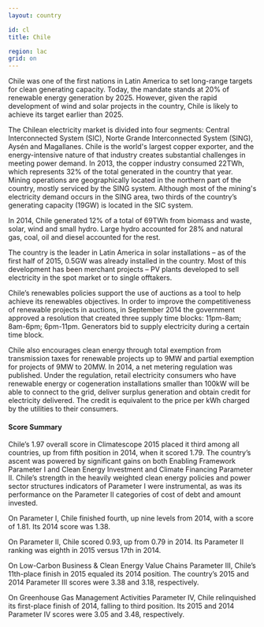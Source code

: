 ```yaml
---
layout: country

id: cl
title: Chile

region: lac
grid: on
---
```

Chile was one of the first nations in Latin America to set long-range targets for clean generating capacity. Today, the mandate stands at 20% of renewable energy generation by 2025. However, given the rapid development of wind and solar projects in the country, Chile is likely to achieve its target earlier than 2025. 

The Chilean electricity market is divided into four segments: Central Interconnected System (SIC), Norte Grande Interconnected System (SING), Aysén and Magallanes. Chile is the world's largest copper exporter, and the energy-intensive nature of that industry creates substantial challenges in meeting power demand. In 2013, the copper industry consumed 22TWh, which represents 32% of the total generated in the country that year. Mining operations are geographically located in the northern part of the country, mostly serviced by the SING system. Although most of the mining's electricity demand occurs in the SING area, two thirds of the country’s generating capacity (19GW) is located in the SIC system.

In 2014, Chile generated 12% of a total of 69TWh from biomass and waste, solar, wind and small hydro. Large hydro accounted for 28% and natural gas, coal, oil and diesel accounted for the rest. 

The country is the leader in Latin America in solar installations – as of the first half of 2015, 0.5GW was already installed in the country. Most of this development has been merchant projects – PV plants developed to sell electricity in the spot market or to single offtakers. 

Chile’s renewables policies support the use of auctions as a tool to help achieve its renewables objectives. 
In order to improve the competitiveness of renewable projects in auctions, in September 2014 the government approved a resolution that created three supply time blocks: 11pm-8am; 8am-6pm; 6pm-11pm. Generators bid to supply electricity during a certain time block. 

Chile also encourages clean energy through total exemption from transmission taxes for renewable projects up to 9MW and partial exemption for projects of 9MW to 20MW.
In 2014, a net metering regulation was published. Under the regulation, retail electricity consumers who have renewable energy or cogeneration installations smaller than 100kW will be able to connect to the grid, deliver surplus generation and obtain credit for electricity delivered. The credit is equivalent to the price per kWh charged by the utilities to their consumers.

#### Score Summary

Chile’s 1.97 overall score in Climatescope 2015 placed it third among all countries, up from fifth position in 2014, when it scored 1.79. The country’s ascent was powered by significant gains on both Enabling Framework Parameter I and Clean Energy Investment and Climate Financing Parameter II. Chile’s strength in the heavily weighted clean energy policies and power sector structures indicators of Parameter I were instrumental, as was its performance on the Parameter II categories of cost of debt and amount invested.

On Parameter I, Chile finished fourth, up nine levels from 2014, with a score of 1.81. Its 2014 score was 1.38.

On Parameter II, Chile scored 0.93, up from 0.79 in 2014. Its Parameter II ranking was eighth in 2015 versus 17th in 2014.

On Low-Carbon Business & Clean Energy Value Chains Parameter III, Chile’s 11th-place finish in 2015 equaled its 2014 position. The country’s 2015 and 2014 Parameter III scores were 3.38 and 3.18, respectively.

On Greenhouse Gas Management Activities Parameter IV, Chile relinquished its first-place finish of 2014, falling to third position. Its 2015 and 2014 Parameter IV scores were 3.05 and 3.48, respectively.
